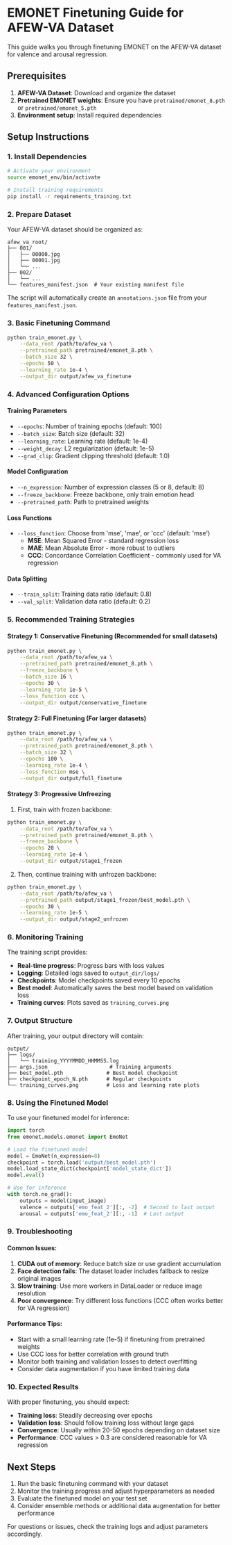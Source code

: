 # EMONET Finetuning Guide for AFEW-VA Dataset

This guide walks you through finetuning EMONET on the AFEW-VA dataset for valence and arousal regression.

## Prerequisites

1. **AFEW-VA Dataset**: Download and organize the dataset
2. **Pretrained EMONET weights**: Ensure you have `pretrained/emonet_8.pth` or `pretrained/emonet_5.pth`
3. **Environment setup**: Install required dependencies

## Setup Instructions

### 1. Install Dependencies

```bash
# Activate your environment
source emonet_env/bin/activate

# Install training requirements
pip install -r requirements_training.txt
```

### 2. Prepare Dataset

Your AFEW-VA dataset should be organized as:
```
afew_va_root/
├── 001/
│   ├── 00000.jpg
│   ├── 00001.jpg
│   └── ...
├── 002/
│   └── ...
└── features_manifest.json  # Your existing manifest file
```

The script will automatically create an `annotations.json` file from your `features_manifest.json`.

### 3. Basic Finetuning Command

```bash
python train_emonet.py \
    --data_root /path/to/afew_va \
    --pretrained_path pretrained/emonet_8.pth \
    --batch_size 32 \
    --epochs 50 \
    --learning_rate 1e-4 \
    --output_dir output/afew_va_finetune
```

### 4. Advanced Configuration Options

#### Training Parameters
- `--epochs`: Number of training epochs (default: 100)
- `--batch_size`: Batch size (default: 32)
- `--learning_rate`: Learning rate (default: 1e-4)
- `--weight_decay`: L2 regularization (default: 1e-5)
- `--grad_clip`: Gradient clipping threshold (default: 1.0)

#### Model Configuration
- `--n_expression`: Number of expression classes (5 or 8, default: 8)
- `--freeze_backbone`: Freeze backbone, only train emotion head
- `--pretrained_path`: Path to pretrained weights

#### Loss Functions
- `--loss_function`: Choose from 'mse', 'mae', or 'ccc' (default: 'mse')
  - **MSE**: Mean Squared Error - standard regression loss
  - **MAE**: Mean Absolute Error - more robust to outliers
  - **CCC**: Concordance Correlation Coefficient - commonly used for VA regression

#### Data Splitting
- `--train_split`: Training data ratio (default: 0.8)
- `--val_split`: Validation data ratio (default: 0.2)

### 5. Recommended Training Strategies

#### Strategy 1: Conservative Finetuning (Recommended for small datasets)
```bash
python train_emonet.py \
    --data_root /path/to/afew_va \
    --pretrained_path pretrained/emonet_8.pth \
    --freeze_backbone \
    --batch_size 16 \
    --epochs 30 \
    --learning_rate 1e-5 \
    --loss_function ccc \
    --output_dir output/conservative_finetune
```

#### Strategy 2: Full Finetuning (For larger datasets)
```bash
python train_emonet.py \
    --data_root /path/to/afew_va \
    --pretrained_path pretrained/emonet_8.pth \
    --batch_size 32 \
    --epochs 100 \
    --learning_rate 1e-4 \
    --loss_function mse \
    --output_dir output/full_finetune
```

#### Strategy 3: Progressive Unfreezing
1. First, train with frozen backbone:
```bash
python train_emonet.py \
    --data_root /path/to/afew_va \
    --pretrained_path pretrained/emonet_8.pth \
    --freeze_backbone \
    --epochs 20 \
    --learning_rate 1e-4 \
    --output_dir output/stage1_frozen
```

2. Then, continue training with unfrozen backbone:
```bash
python train_emonet.py \
    --data_root /path/to/afew_va \
    --pretrained_path output/stage1_frozen/best_model.pth \
    --epochs 30 \
    --learning_rate 1e-5 \
    --output_dir output/stage2_unfrozen
```

### 6. Monitoring Training

The training script provides:
- **Real-time progress**: Progress bars with loss values
- **Logging**: Detailed logs saved to `output_dir/logs/`
- **Checkpoints**: Model checkpoints saved every 10 epochs
- **Best model**: Automatically saves the best model based on validation loss
- **Training curves**: Plots saved as `training_curves.png`

### 7. Output Structure

After training, your output directory will contain:
```
output/
├── logs/
│   └── training_YYYYMMDD_HHMMSS.log
├── args.json                    # Training arguments
├── best_model.pth              # Best model checkpoint
├── checkpoint_epoch_N.pth      # Regular checkpoints
└── training_curves.png         # Loss and learning rate plots
```

### 8. Using the Finetuned Model

To use your finetuned model for inference:

```python
import torch
from emonet.models.emonet import EmoNet

# Load the finetuned model
model = EmoNet(n_expression=8)
checkpoint = torch.load('output/best_model.pth')
model.load_state_dict(checkpoint['model_state_dict'])
model.eval()

# Use for inference
with torch.no_grad():
    outputs = model(input_image)
    valence = outputs['emo_feat_2'][:, -2]  # Second to last output
    arousal = outputs['emo_feat_2'][:, -1]  # Last output
```

### 9. Troubleshooting

#### Common Issues:

1. **CUDA out of memory**: Reduce batch size or use gradient accumulation
2. **Face detection fails**: The dataset loader includes fallback to resize original images
3. **Slow training**: Use more workers in DataLoader or reduce image resolution
4. **Poor convergence**: Try different loss functions (CCC often works better for VA regression)

#### Performance Tips:

- Start with a small learning rate (1e-5) if finetuning from pretrained weights
- Use CCC loss for better correlation with ground truth
- Monitor both training and validation losses to detect overfitting
- Consider data augmentation if you have limited training data

### 10. Expected Results

With proper finetuning, you should expect:
- **Training loss**: Steadily decreasing over epochs
- **Validation loss**: Should follow training loss without large gaps
- **Convergence**: Usually within 20-50 epochs depending on dataset size
- **Performance**: CCC values > 0.3 are considered reasonable for VA regression

## Next Steps

1. Run the basic finetuning command with your dataset
2. Monitor the training progress and adjust hyperparameters as needed
3. Evaluate the finetuned model on your test set
4. Consider ensemble methods or additional data augmentation for better performance

For questions or issues, check the training logs and adjust parameters accordingly.
